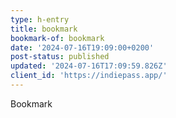 ```yaml
---
type: h-entry
title: bookmark
bookmark-of: bookmark
date: '2024-07-16T19:09:00+0200'
post-status: published
updated: '2024-07-16T17:09:59.826Z'
client_id: 'https://indiepass.app/'
---
```

Bookmark
